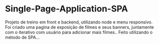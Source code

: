 # Single-Page-Application-SPA
Projeto de treino em front e backend, utilizando node e menu responsívo. Foi criado uma pagina de exposição de filmes e seus banners, juntamente com o iterativo com usuário para adicionar mais filmes.. Feito utilizando o método de SPA...
